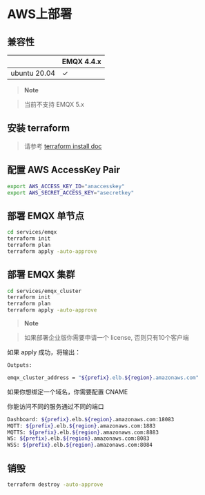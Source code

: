 # AWS上部署


## 兼容性

|                          | EMQX 4.4.x      |
|--------------------------|-----------------|
| ubuntu 20.04             | ✓               |

> **Note**

> 当前不支持 EMQX 5.x


## 安装 terraform

> 请参考 [terraform install doc](https://learn.hashicorp.com/tutorials/terraform/install-cli)


## 配置 AWS AccessKey Pair

```bash
export AWS_ACCESS_KEY_ID="anaccesskey"
export AWS_SECRET_ACCESS_KEY="asecretkey"
```

## 部署 EMQX 单节点

```bash
cd services/emqx
terraform init
terraform plan
terraform apply -auto-approve
```


## 部署 EMQX 集群

```bash
cd services/emqx_cluster
terraform init
terraform plan
terraform apply -auto-approve
```
> **Note**

> 如果部署企业版你需要申请一个 license, 否则只有10个客户端

如果 apply 成功，将输出：

```bash
Outputs:

emqx_cluster_address = "${prefix}.elb.${region}.amazonaws.com"
```

如果你想绑定一个域名，你需要配置 CNAME

你能访问不同的服务通过不同的端口
```bash
Dashboard: ${prefix}.elb.${region}.amazonaws.com:18083
MQTT: ${prefix}.elb.${region}.amazonaws.com:1883
MQTTS: ${prefix}.elb.${region}.amazonaws.com:8883
WS: ${prefix}.elb.${region}.amazonaws.com:8083
WSS: ${prefix}.elb.${region}.amazonaws.com:8084
```

## 销毁
```bash
terraform destroy -auto-approve
```
